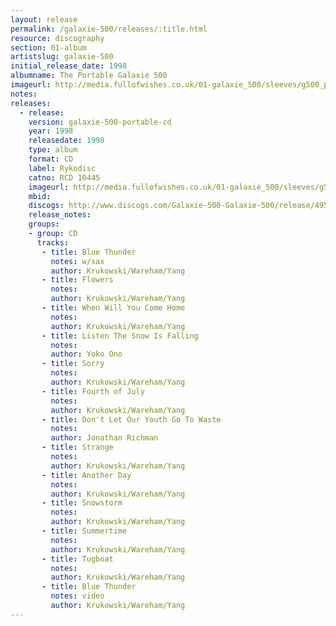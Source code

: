 ```yaml
---
layout: release
permalink: /galaxie-500/releases/:title.html
resource: discography
section: 01-album
artistslug: galaxie-500
initial_release_date: 1998
albumname: The Portable Galaxie 500
imageurl: http://media.fullofwishes.co.uk/01-galaxie_500/sleeves/g500_portable.jpg
notes: 
releases:
  - release: 
    version: galaxie-500-portable-cd
    year: 1998
    releasedate: 1998
    type: album
    format: CD
    label: Rykodisc
    catno: RCD 10445
    imageurl: http://media.fullofwishes.co.uk/01-galaxie_500/sleeves/g500_portable.jpg
    mbid: 
    discogs: http://www.discogs.com/Galaxie-500-Galaxie-500/release/495238
    release_notes:
    groups:
    - group: CD
      tracks:
       - title: Blue Thunder
         notes: w/sax
         author: Krukowski/Wareham/Yang
       - title: Flowers
         notes: 
         author: Krukowski/Wareham/Yang
       - title: When Will You Come Home
         notes: 
         author: Krukowski/Wareham/Yang
       - title: Listen The Snow Is Falling
         notes: 
         author: Yoko Ono
       - title: Sorry
         notes: 
         author: Krukowski/Wareham/Yang
       - title: Fourth of July
         notes: 
         author: Krukowski/Wareham/Yang
       - title: Don't Let Our Youth Go To Waste
         notes: 
         author: Jonathan Richman
       - title: Strange
         notes: 
         author: Krukowski/Wareham/Yang
       - title: Another Day
         notes: 
         author: Krukowski/Wareham/Yang
       - title: Snowstorm
         notes: 
         author: Krukowski/Wareham/Yang
       - title: Summertime
         notes: 
         author: Krukowski/Wareham/Yang
       - title: Tugboat
         notes: 
         author: Krukowski/Wareham/Yang
       - title: Blue Thunder
         notes: video
         author: Krukowski/Wareham/Yang
---
```


